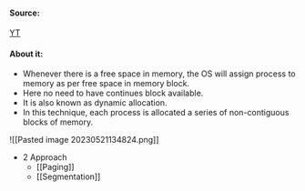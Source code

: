 #### Source:
[YT](https://www.youtube.com/watch?v=lxus-whQDnk&list=PLXj4XH7LcRfDrdQuJTHIPmKMpa7eYVaPm&index=50)

#### About it:

* Whenever there is a free space in memory, the OS will assign process to memory as per free space in memory block.
* Here no need to have continues block available.
* It is also known as dynamic allocation.
* In this technique, each process is allocated a series of non-contiguous blocks of memory.

![[Pasted image 20230521134824.png]]

* 2 Approach
	* [[Paging]]
	* [[Segmentation]]
